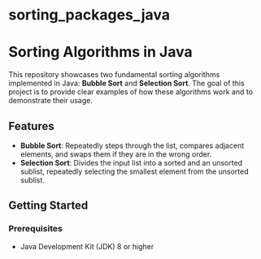 # sorting_packages_java
# Sorting Algorithms in Java

This repository showcases two fundamental sorting algorithms implemented in Java: **Bubble Sort** and **Selection Sort**. The goal of this project is to provide clear examples of how these algorithms work and to demonstrate their usage.

## Features

- **Bubble Sort**: Repeatedly steps through the list, compares adjacent elements, and swaps them if they are in the wrong order.
- **Selection Sort**: Divides the input list into a sorted and an unsorted sublist, repeatedly selecting the smallest element from the unsorted sublist.

## Getting Started

### Prerequisites

- Java Development Kit (JDK) 8 or higher
